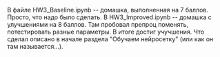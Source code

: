 В файле HW3_Baseline.ipynb -- домашка, выполненная на 7 баллов. Просто, что надо было сделать.
В HW3_Improved.ipynb -- домашка с улучшениями на 8 баллов. Там пробовал препроц поменять, потестировать разные параметры. В итоге достиг учучшения. Что сделал описано в начале раздела "Обучаем нейросетку" (или как он там называется...).
